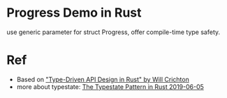 # Progress Demo in Rust

use generic parameter for struct Progress, offer compile-time type safety.

# Ref
- Based on ["Type-Driven API Design in Rust" by Will Crichton](https://www.youtube.com/watch?v=bnnacleqg6k)
- more about typestate: [The Typestate Pattern in Rust 2019-06-05](http://cliffle.com/blog/rust-typestate)
